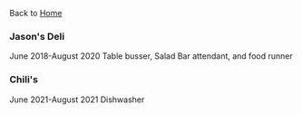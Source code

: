 Back to [Home](README.md)  

### Jason's Deli
June 2018-August 2020
Table busser, Salad Bar attendant, and food runner

### Chili's
June 2021-August 2021
Dishwasher